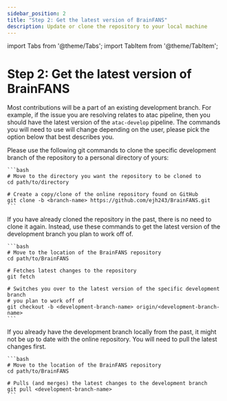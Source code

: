 ```yaml
---
sidebar_position: 2
title: "Step 2: Get the latest version of BrainFANS"
description: Update or clone the repository to your local machine
---
```

import Tabs from '@theme/Tabs';
import TabItem from '@theme/TabItem';

# Step 2: Get the latest version of BrainFANS
Most contributions will be a part of an existing development branch. For example, if the issue you are resolving relates to atac pipeline, then you should have the latest version of the `atac-develop` pipeline. The commands you will need to use will change depending on the user, please pick the option below that best describes you.


<Tabs>
  <TabItem value="New-user" label="First time cloning BrainFANS" default>
     Please use the following git commands to clone the specific development branch of the repository to a personal directory of yours:

    ```bash
    # Move to the directory you want the repository to be cloned to
    cd path/to/directory

    # Create a copy/clone of the online repository found on GitHub
    git clone -b <branch-name> https://github.com/ejh243/BrainFANS.git
    ```
  </TabItem>
  <TabItem value="Existing-user" label="You do not have the development branch locally">
    If you have already cloned the repository in the past, there is no need to clone it again. Instead, use these commands to get the latest version of the development branch you plan to work off of.

    ```bash
    # Move to the location of the BrainFANS repository
    cd path/to/BrainFANS

    # Fetches latest changes to the repository
    git fetch

    # Switches you over to the latest version of the specific development branch 
    # you plan to work off of
    git checkout -b <development-branch-name> origin/<development-branch-name>
    ```
  </TabItem>
  <TabItem value="Existing-branch" label="You already have the development branch locally">
    If you already have the development branch locally from the past, it might not be up to date with the online repository. You will need to pull the latest changes first.

    ```bash
    # Move to the location of the BrainFANS repository
    cd path/to/BrainFANS

    # Pulls (and merges) the latest changes to the development branch
    git pull <development-branch-name> 
    ```
  </TabItem>
</Tabs>

